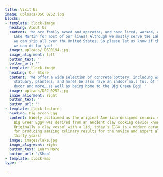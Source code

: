 ```yaml
---
title: Visit Us
image: uploads/DSC_0252.jpg
blocks:
- template: block-image
  heading: About Us
  content: 'We are family owned and operated, and have lived, worked, and played on
    Lake Martin for most of our lives! Although we mostly serve the Lake Martin area,
    we can ship all over the United States. So please let us know if there is anything
    we can do for you! '
  image: uploads/_DSC0194.jpg
  image_alignment: left
  button_text: ''
  button_url: ''
- template: block-image
  heading: Our Store
  content: 'We offer a wide selection of concrete pottery; including water fountains,
    statuary, planters, and more! We also have an indoor mall full of furniture, clothing,
    decor and more….as well as being home to the Big Green Egg! '
  image: uploads/DSC_0252.jpg
  image_alignment: right
  button_text: ''
  button_url: ''
- template: block-feature
  heading: Big Green Egg
  content: Widely acclaimed as the original American-designed ceramic cooker, the
    Big Green Egg® was derived from an ancient clay cooking device known as a “kamado”.
    Originally a clay vessel with a lid, today’s EGG® is a modern ceramic marvel known
    for producing amazing culinary results for the novice and expert alike for over
    thirty years!
  image: images/lake.jpg
  image_alignment: right
  button_text: Learn More
  button_url: "/Shop"
- template: block-map
type: ''

---
```

